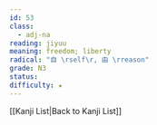 ```yaml
---
id: 53
class:
  - adj-na
reading: jiyuu
meaning: freedom; liberty
radical: "自 \rself\r, 由 \rreason"
grade: N3
status:
difficulty: ★
---
```

[[Kanji List|Back to Kanji List]]